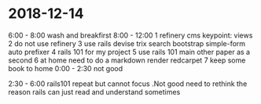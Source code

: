 # 2018-12-14

6:00 - 8:00 wash and breakfirst
8:00 - 12:00
1 refinery cms  keypoint: views  
2 do not use refinery
3 use rails devise trix search bootstrap simple-form auto prefixer 
4 rails 101 for my project
5 use rails 101 main other paper as a second 
6 at home need to do a markdown render redcarpet
7 keep some book to home
0:00 - 2:30  not good 

2:30 - 6:00 rails101 repeat but cannot focus .Not good need to rethink the reason 
rails can just read and understand sometimes

